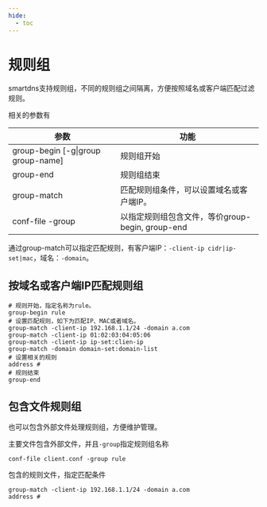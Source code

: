```yaml
---
hide:
  - toc
---
```


# 规则组

smartdns支持规则组，不同的规则组之间隔离，方便按照域名或客户端匹配过滤规则。

相关的参数有

| 参数 | 功能 |
|--|--|
| group-begin [-g\|group group-name] | 规则组开始  
| group-end  | 规则组结束  
| group-match  | 匹配规则组条件，可以设置域名或客户端IP。
| conf-file -group  | 以指定规则组包含文件，等价group-begin, group-end  


通过group-match可以指定匹配规则，有客户端IP：`-client-ip cidr|ip-set|mac`，域名：`-domain`。

## 按域名或客户端IP匹配规则组

  ```
  # 规则开始，指定名称为rule。
  group-begin rule
  # 设置匹配规则，如下为匹配IP、MAC或者域名。
  group-match -client-ip 192.168.1.1/24 -domain a.com
  group-match -client-ip 01:02:03:04:05:06
  group-match -client-ip ip-set:clien-ip 
  group-match -domain domain-set:domain-list
  # 设置相关的规则
  address #
  # 规则结束
  group-end
  ```

## 包含文件规则组

也可以包含外部文件处理规则组，方便维护管理。

主要文件包含外部文件，并且`-group`指定规则组名称

  ```
  conf-file client.conf -group rule
  ```

包含的规则文件，指定匹配条件

  ```
  group-match -client-ip 192.168.1.1/24 -domain a.com
  address #
  ```